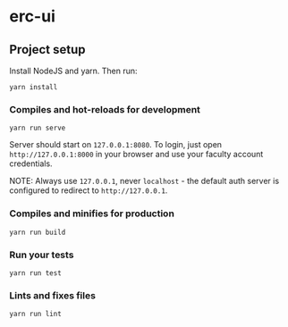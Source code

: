 # erc-ui

## Project setup

Install NodeJS and yarn. Then run:

```
yarn install
```

### Compiles and hot-reloads for development
```
yarn run serve
```

Server should start on `127.0.0.1:8080`. To login, just open `http://127.0.0.1:8000` in your browser and use your faculty account credentials. 

NOTE: Always use `127.0.0.1`, never `localhost` - the default auth server is configured to redirect to `http://127.0.0.1`.

### Compiles and minifies for production
```
yarn run build
```

### Run your tests
```
yarn run test
```

### Lints and fixes files
```
yarn run lint
```

